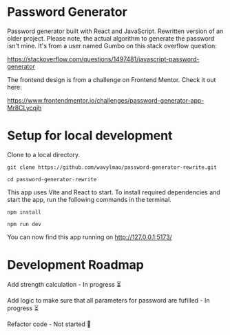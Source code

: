 # Password Generator

Password generator built with React and JavaScript. Rewritten version of an older project. Please note, the actual algorithm to generate the password isn't mine. It's from a user named Gumbo on this stack overflow question:

https://stackoverflow.com/questions/1497481/javascript-password-generator

The frontend design is from a challenge on Frontend Mentor. Check it out here:

https://www.frontendmentor.io/challenges/password-generator-app-Mr8CLycqjh

# Setup for local development

Clone to a local directory.

```
git clone https://github.com/wavylmao/password-generator-rewrite.git

cd password-generator-rewrite
```

This app uses Vite and React to start. To install required dependencies and start the app, run the following commands in the terminal.

```
npm install

npm run dev
```

You can now find this app running on http://127.0.0.1:5173/

# Development Roadmap

Add strength calculation - In progress ⏳

Add logic to make sure that all parameters for password are fufilled - In progress ⏳

Refactor code - Not started 🛑
